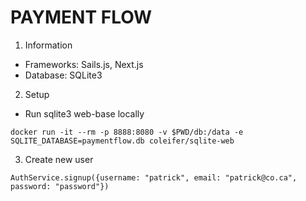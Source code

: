 # PAYMENT FLOW

1. Information
- Frameworks: Sails.js, Next.js
- Database: SQLite3

2. Setup
- Run sqlite3 web-base locally
```
docker run -it --rm -p 8888:8080 -v $PWD/db:/data -e SQLITE_DATABASE=paymentflow.db coleifer/sqlite-web
```

3. Create new user
```
AuthService.signup({username: "patrick", email: "patrick@co.ca", password: "password"})
```
